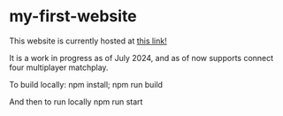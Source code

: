 # my-first-website

This website is currently hosted at [this link!]([url](https://ancient-chelsae-jules-personal-c110e413.koyeb.app/))

It is a work in progress as of July 2024, and as of now supports connect four multiplayer matchplay.


To build locally:
npm install; npm run build  

And then to run locally
npm run start
